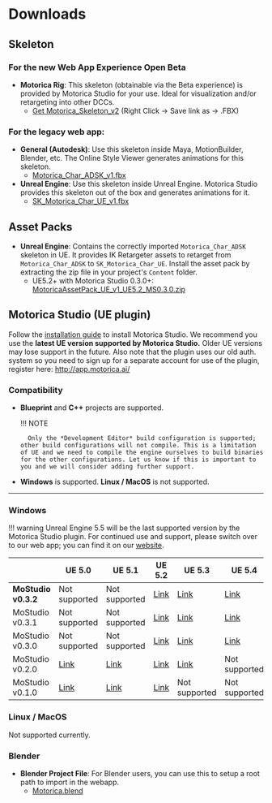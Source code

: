 # Downloads

## Skeleton

### For the new Web App Experience Open Beta
- **Motorica Rig**: This skeleton (obtainable via the Beta experience) is provided by Motorica Studio for your use. Ideal for visualization and/or retargeting into other DCCs.
    - [Get Motorica_Skeleton_v2](https://motorica-beta-staging.web.app/skeletons/MotoricaCharacter_v5_Final_Characterized.fbx) (Right Click -> Save link as -> .FBX)

### For the legacy web app:
- **General (Autodesk)**: Use this skeleton inside Maya, MotionBuilder, Blender, etc. The Online Style Viewer generates animations for this skeleton.
    - [Motorica_Char_ADSK_v1.fbx](https://drive.google.com/file/d/13bPK0RDA8jJuUIKJA9mrxfUXtLFCDG5d/view)
- **Unreal Engine**: Use this skeleton inside Unreal Engine. Motorica Studio provides this skeleton out of the box and generates animations for it.
    - [SK_Motorica_Char_UE_v1.fbx](https://drive.google.com/file/d/1zAMVNztADOqJQPm2_GY4YHhOrmlFXJ3S/view)

## Asset Packs

- **Unreal Engine**: Contains the correctly imported `Motorica_Char_ADSK` skeleton in UE. It provides IK Retargeter assets to retarget from `Motorica_Char_ADSK` to `SK_Motorica_Char_UE`. Install the asset pack by extracting the zip file in your project's `Content` folder.
    - UE5.2+ with Motorica Studio 0.3.0+: [MotoricaAssetPack_UE_v1_UE5.2_MS0.3.0.zip](https://drive.google.com/file/d/1G48KEKTBT71stTOv66YTAncVO8KxyW9x/view)

## Motorica Studio (UE plugin)

Follow the [installation guide](get-started/installing.md) to install Motorica Studio. We recommend you use the **latest UE version supported by Motorica Studio.** Older UE versions may lose support in the future. Also note that the plugin uses our old auth. system so you need to sign up for a separate account for use of the plugin, register here: http://app.motorica.ai/

### Compatibility

- **Blueprint** and **C++** projects are supported.

    !!! NOTE
        
        Only the *Development Editor* build configuration is supported; other build configurations will not compile. This is a limitation of UE and we need to compile the engine ourselves to build binaries for the other configurations. Let us know if this is important to you and we will consider adding further support.

- **Windows** is supported. **Linux / MacOS** is  not supported.

---

### Windows

<!--
    Managing the table below in a text editor is a pain.
    Instead, go to https://www.tablesgenerator.com/markdown_tables and upload "downloads.tgn". Do your changes there.
    When done with your changes, remember to DOWNLOAD the table by going "File > Save table" and overwrite "downloads.tgn".
 -->

!!! warning
    Unreal Engine 5.5 will be the last supported version by the Motorica Studio plugin. For continued use and support, please switch over to our web app; you can find it on our [website](https://www.motorica.ai/).

|                     | **UE 5.0**                                                                     | **UE 5.1**                                                                     | **UE 5.2**                                                                     | **UE 5.3**                                                                     | **UE 5.4**                                                                     | **UE 5.5**                                                                                   |
|---------------------|--------------------------------------------------------------------------------|--------------------------------------------------------------------------------|--------------------------------------------------------------------------------|--------------------------------------------------------------------------------|--------------------------------------------------------------------------------|-----------------------------------------------------------------------------------------------|
| **MoStudio v0.3.2** | Not supported                                                                  | Not supported                                                                  | [Link](https://drive.google.com/file/d/1h6gsQhL64TQGVroTp4a6UmPj59OOY9C8/view) | [Link](https://drive.google.com/file/d/1n2hmAgKvDGSjK4YAZXAE6RdAh5sZ9Hgr/view) | [Link](https://drive.google.com/file/d/1aheiFmafYBql6u1vLWlPlPesXO_7ptVv/view) | [Link](https://drive.google.com/file/d/1FlF0KaupQ5gWUQFLFQ7vZFtB3fDxfjMk/view) |
| MoStudio v0.3.1     | Not supported                                                                  | Not supported                                                                  | [Link](https://drive.google.com/file/d/1XnAcEVhNFXI3Oai_sW6c1axbinIlC-Zf/view) | [Link](https://drive.google.com/file/d/13kA7uixfTTvRC7s08br5LeEHlsGIqBV5/view) | [Link](https://drive.google.com/file/d/15GKjC3vkmJMY7D8ajlxPiraRESO_LPJ6/view) | Not supported                                                                                 |
| MoStudio v0.3.0     | Not supported                                                                  | Not supported                                                                  | [Link](https://drive.google.com/file/d/1KMtTzSQWqNIlg8MATggx1IDfFJIflJti/view) | [Link](https://drive.google.com/file/d/1d0a9hQ4G8w6RRxSpSXkjc5ep2cWyLjS-/view) | [Link](https://drive.google.com/file/d/15Yl80mS3SZzf1erJGdDenLPaQ9qUgvcL/view) | Not supported                                                                                 |
| MoStudio v0.2.0     | [Link](https://drive.google.com/file/d/1_jeqUyC3K_plzMg_FGlNv86x8r96iW_c/view) | [Link](https://drive.google.com/file/d/1Z3GTWCs2EtrL6O7tLNay89YQxj_qjDCI/view) | [Link](https://drive.google.com/file/d/19D4iCtS10GRSxf-TCq3O58-5E3thuqEe/view) | [Link](https://drive.google.com/file/d/18Si_ET88780tyP9F-Auhkv6ESl5PbL9M/view) | Not supported                                                                  | Not supported                                                                                 |
| MoStudio v0.1.0     | [Link](https://drive.google.com/file/d/1OPg8xVHwGEtfKKNBqjNkvxN7U-ctNIIh/view) | [Link](https://drive.google.com/file/d/1cbC6EhRxO5_ZS4bHcwEiQIynmIJjCLQb/view) | [Link](https://drive.google.com/file/d/1NYxJ9WG00Tc1AzyLMySDfMOVmmoCpsBC/view) | Not supported                                                                  | Not supported                                                                  | Not supported                                                                                 |

### Linux / MacOS

Not supported currently.

### Blender

- **Blender Project File**: For Blender users, you can use this to setup a root path to import in the webapp.
    - [Motorica.blend](https://drive.google.com/file/d/1-FUC3YTwEUB0i5nUnwH_NoySo5LHl83t/view)
